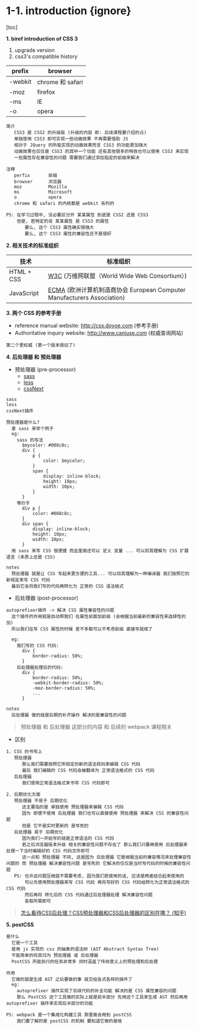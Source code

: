 # 1-1. introduction {ignore}

[toc]

**1. biref introduction of CSS 3**

1. upgrade version
2. css3's compatible history

| prefix  | browser          |
| ------- | ---------------- |
| -webkit | chrome 和 safari |
| -moz    | firefox          |
| -ms     | IE               |
| -o      | opera            |

```
简介
   CSS3 是 CSS2 的升级版 (升级的内容 即: 后续课程要介绍的点)
   单独使用 CSS3 即可实现一些动画效果 不再需要借助 JS
   相对于 JQuery 的所能实现的动画效果而言 CSS3 的功能更加强大
   动画效果也仅仅是 CSS3 的其中一个功能 还有其他很多的特效也可以使用 CSS3 来实现
   一些属性存在兼容性的问题 需要我们通过添加指定的前缀来解决

注释
   perfix       前缀
   browser      浏览器
   moz          Mozilla
   ms           Microsoft
   o            opera
   chrome 和 safari 的内核都是 webkit 系列的

PS: 在学习过程中, 没必要区分开 某某属性 到底是 CSS2 还是 CSS3
    但是, 若特定的说 某某属性 是 CSS3 的属性
       要么, 这个 CSS3 属性确实很强大
       要么, 这个 CSS3 属性的兼容性还不是很好
```

**2. 相关技术的标准组织**

| 技术       | 标准组织                                                                                                       |
| ---------- | -------------------------------------------------------------------------------------------------------------- |
| HTML + CSS | [W3C](https://www.w3.org/) (万维网联盟（World Wide Web Consortium）)                                           |
| JavaScript | [ECMA](https://www.ecma-international.org/) (欧洲计算机制造商协会 European Computer Manufacturers Association) |

**3. 两个 CSS 的参考手册**

- reference manual website: http://css.doyoe.com (参考手册)
- Authoritative inquiry website: http://www.caniuse.com (权威查询网站)

```
第二个更权威 (第一个版本很旧了)
```

**4. 后处理器 和 预处理器**

- 预处理器 (pre-processor)
  - [sass](https://www.sass.hk/)
  - [less](https://less.bootcss.com/)
  - [cssNext](https://cssnext.github.io/)

```
sass
less
cssNext插件

预处理器是什么?
  拿 sass 来举个例子
  eg:
    sass 的写法
      $mycolor: #008c8c;
      div {
          p {
              color: $mycolor;
          }
          span {
              display: inline-block;
              height: 10px;
              width: 10px;
          }
      }
    等价于
      div p {
          color: #008c8c;
      }
      div span {
          display: inline-block;
          height: 10px;
          width: 10px;
      }
  用 sass 来写 CSS 很便捷 而且里面还可以 定义 变量 ... 可以将其理解为 CSS 扩展语言 (本质上还是 CSS)

notes
  预处理器 就是让 CSS 写起来更方便的工具... 可以将其理解为一种编译器 我们按照它的新规定来写 CSS 代码
  最后它会将我们写的代码再转化为 正常的 CSS 语法格式
```

- 后处理器 (post-processor)

```
autoprefixer插件 -> 解决 CSS 属性兼容性的问题
  这个插件的作用就是自动帮我们 在属性前面加前缀 (会根据当前最新的兼容性来选择性的加)
  所以我们在写 CSS 属性的时候 差不多都可以不考虑前缀 直接写就成了

  eg:
    我们写的 CSS 代码:
      div {
          border-radius: 50%;
      }
    后处理器处理后的代码:
      div {
          border-radius: 50%;
          -webkit-border-radius: 50%;
          -moz-border-radius: 50%;
          ...
      }

notes
  后处理器 做的就是后期的补齐操作 解决的是兼容性的问题
```

> 预处理器 和 后处理器 这部分的内容 和 后续的 webpack 课程相关

- 区别

```
1. CSS 的书写上
   预处理器
      那么我们需要按照它所规定的新的语法规则来编辑 CSS 代码
      最后 我们编辑的 CSS 代码会被翻译为 正常语法格式的 CSS 代码
   后处理器
      我们使用正常语法格式来书写 CSS 代码即可

2. 后期优化方面
   预处理器 不易于 后期优化
      这主要指的是 单独使用 预处理器来编辑 CSS 代码
      因为 即便不使用 后处理器 我们也可以直接使用 预处理器 来解决 CSS 的兼容性问题
      但是 它不是实时更新的 是写死的
   后处理器 易于 后期优化
      因为我们一开始写的就是正常语法的 CSS 代码
      若之后浏览器版本升级 相关的兼容性问题不存在了 那么我们只要再使用 后处理器来处理一下当时编辑好的 CSS 代码文件即可
      这一点和 预处理器 不同, 这是因为 后处理器 它是根据当前的兼容情况来处理兼容性问题的 而 预处理器 解决兼容性问题 是写死的 它解决的仅仅是当时写代码的时候的兼容性问题
   PS: 也许这问题压根就不需要考虑, 因为我们若使用的话, 应该是两者结合起来使用的
       可以先使用预处理器来写 CSS 代码 再将写好的 CSS 代码给转化为正常语法格式的 CSS 代码
       然后再将 转化后的 CSS 代码通过后处理器处理 解决兼容性问题
       各取所需即可
```

> [怎么看待CSS后处理？CSS预处理器和CSS后处理器的区别在哪？ (知乎)](https://www.zhihu.com/question/266405943)

**5. postCSS**

```
是什么
  它是一个工具
  是用 js 实现的 css 的抽象的语法树 (AST Abstract Syntax Tree)
  不能简单的将其归为 预处理器 或 后处理器
  PostCSS 所能执行的任务非常多 同时涵盖了传统意义上的预处理和后处理

作用
  它做的就是生成 AST 之后要做的事 就交给各式各样的插件了
  eg:
    autoprefixer 插件实现了后续代码的补全功能 解决的是 CSS 属性兼容的问题
    那么 PostCSS 这个工具做的实际上就是前半部分 先用这个工具来生成 AST 然后再用 autoprefixer 插件来实现后半部分的功能

PS: webpack 是一个集成化构建工具 那里面会用到 postCSS
    我们要了解的是 postCSS 的机制 要知道它做的是啥
```
